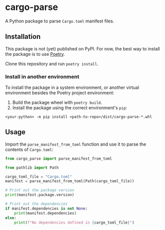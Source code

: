 # cargo-parse

A Python package to parse `Cargo.toml` manifest files.

## Installation

This package is not (yet) published on PyPI. For now, the best way to install the package is to use
[Poetry](https://python-poetry.org/).

Clone this repository and run `poetry install`.

### Install in another environment

To install the package in a system environment, or another virtual
environment besides the Poetry project environment:

1. Build the package wheel with `poetry build`.
2. Install the package using the correct environment's `pip`:
```
<your-python> -m pip install <path-to-repo>/dist/cargo-parse-*.whl
```


## Usage

Import the `parse_manifest_from_toml` function and use it to parse the contents of `Cargo.toml`:


```python
from cargo_parse import parse_manifest_from_toml

from pathlib import Path

cargo_toml_file = "Cargo.toml"
manifest = parse_manifest_from_toml(Path(cargo_toml_file))

# Print out the package version
print(manifest.package.version)

# Print out the dependencies
if manifest.dependencies is not None:
    print(manifest.dependencies)
else:
    print(f"No dependencies defined in {cargo_toml_file}")
```